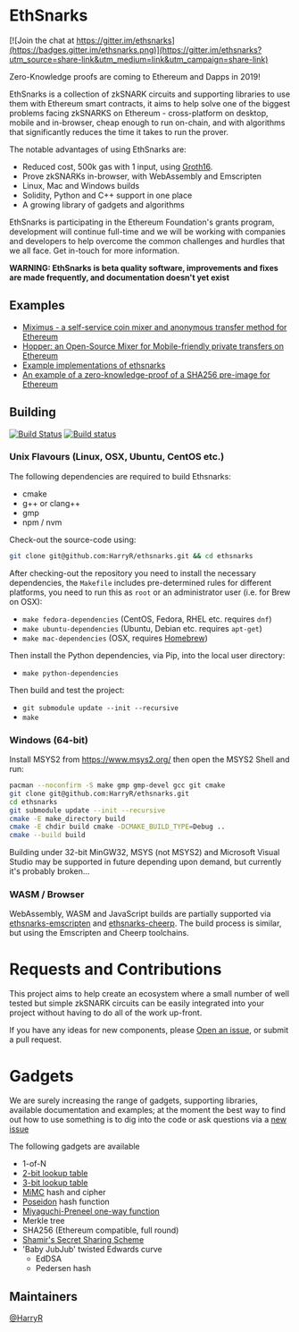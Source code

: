 # EthSnarks

[![Join the chat at https://gitter.im/ethsnarks](https://badges.gitter.im/ethsnarks.png)](https://gitter.im/ethsnarks?utm_source=share-link&utm_medium=link&utm_campaign=share-link)

Zero-Knowledge proofs are coming to Ethereum and Dapps in 2019!

EthSnarks is a collection of zkSNARK circuits and supporting libraries to use them with Ethereum smart contracts, it aims to help solve one of the biggest problems facing zkSNARKS on Ethereum - cross-platform on desktop, mobile and in-browser, cheap enough to run on-chain, and with algorithms that significantly reduces the time it takes to run the prover.

The notable advantages of using EthSnarks are:

 * Reduced cost, 500k gas with 1 input, using [Groth16](https://eprint.iacr.org/2016/260.pdf).
 * Prove zkSNARKs in-browser, with WebAssembly and Emscripten
 * Linux, Mac and Windows builds
 * Solidity, Python and C++ support in one place
 * A growing library of gadgets and algorithms

EthSnarks is participating in the Ethereum Foundation's grants program, development will continue full-time and we will be working with companies and developers to help overcome the common challenges and hurdles that we all face. Get in-touch for more information.

**WARNING: EthSnarks is beta quality software, improvements and fixes are made frequently, and documentation doesn't yet exist**

## Examples

 * [Miximus - a self-service coin mixer and anonymous transfer method for Ethereum](https://github.com/HarryR/ethsnarks-miximus)
 * [Hopper: an Open-Source Mixer for Mobile-friendly private transfers on Ethereum](https://github.com/argentlabs/hopper)
 * [Example implementations of ethsnarks](https://github.com/LayerXcom/ethsnarks-examples)
 * [An example of a zero-knowledge-proof of a SHA256 pre-image for Ethereum](https://github.com/Ethsnarks/ethsnarks-hashpreimage)

## Building

[![Build Status](https://travis-ci.org/HarryR/ethsnarks.svg?branch=master)](https://travis-ci.org/HarryR/ethsnarks) [![Build status](https://ci.appveyor.com/api/projects/status/yk08x7xtk9te10vo/branch/master?svg=true)](https://ci.appveyor.com/project/harryr/ethsnarks/branch/master)

### Unix Flavours (Linux, OSX, Ubuntu, CentOS etc.)

The following dependencies are required to build Ethsnarks:

 * cmake
 * g++ or clang++
 * gmp
 * npm / nvm

Check-out the source-code using:

```bash
git clone git@github.com:HarryR/ethsnarks.git && cd ethsnarks
```

After checking-out the repository you need to install the necessary dependencies, the `Makefile` includes pre-determined rules for different platforms, you need to run this as `root` or an administrator user (i.e. for Brew on OSX):

 * `make fedora-dependencies` (CentOS, Fedora, RHEL etc. requires `dnf`)
 * `make ubuntu-dependencies` (Ubuntu, Debian etc. requires `apt-get`)
 * `make mac-dependencies` (OSX, requires [Homebrew](https://brew.sh/))

Then install the Python dependencies, via Pip, into the local user directory:

 * `make python-dependencies`

Then build and test the project:

 * `git submodule update --init --recursive`
 * `make`

### Windows (64-bit)

Install MSYS2 from https://www.msys2.org/ then open the MSYS2 Shell and run:

```bash
pacman --noconfirm -S make gmp gmp-devel gcc git cmake
git clone git@github.com:HarryR/ethsnarks.git
cd ethsnarks
git submodule update --init --recursive
cmake -E make_directory build
cmake -E chdir build cmake -DCMAKE_BUILD_TYPE=Debug ..
cmake --build build
```

Building under 32-bit MinGW32, MSYS (not MSYS2) and Microsoft Visual Studio may be supported in future depending upon demand, but currently it's probably broken...

### WASM / Browser

WebAssembly, WASM and JavaScript builds are partially supported via [ethsnarks-emscripten](https://github.com/harryr/ethsnarks-emscripten) and [ethsnarks-cheerp](https://github.com/Ethsnarks/ethsnarks-cheerp). The build process is similar, but using the Emscripten and Cheerp toolchains.

# Requests and Contributions

This project aims to help create an ecosystem where a small number of well tested but simple zkSNARK circuits can be easily integrated into your project without having to do all of the work up-front.

If you have any ideas for new components, please [Open an issue](https://github.com/HarryR/ethsnarks/issues/new), or submit a pull request.

# Gadgets

We are surely increasing the range of gadgets, supporting libraries, available documentation and examples; at the moment the best way to find out how to use something is to dig into the code or ask questions via a [new issue](https://github.com/HarryR/ethsnarks/issues/new?labels=question,help%20wanted)

The following gadgets are available

 * 1-of-N
 * [2-bit lookup table](src/gadgets/lookup_2bit.cpp)
 * [3-bit lookup table](src/gadgets/lookup_3bit.cpp)
 * [MiMC](https://eprint.iacr.org/2016/492) hash and cipher
 * [Poseidon](https://eprint.iacr.org/2019/458.pdf) hash function
 * [Miyaguchi-Preneel one-way function](https://en.wikipedia.org/wiki/One-way_compression_function)
 * Merkle tree
 * SHA256 (Ethereum compatible, full round)
 * [Shamir's Secret Sharing Scheme](https://en.wikipedia.org/wiki/Shamir%27s_Secret_Sharing)
 * 'Baby JubJub' twisted Edwards curve
   * EdDSA
   * Pedersen hash

## Maintainers

[@HarryR](https://github.com/HarryR)
